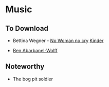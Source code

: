 
# Music

## To Download

* Bettina Wegner - [No Woman no cry](https://www.youtube.com/watch?v=_00k8vvJ29U)
		   [Kinder ](https://www.youtube.com/watch?v=fcdkwdfz0GA)

* [Ben Abarbanel-Wolff](https://de.wikipedia.org/wiki/Ben_Abarbanel-Wolff)

## Noteworthy 

* The bog pit soldier
